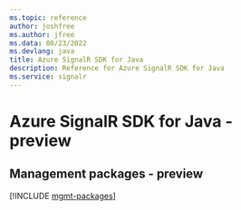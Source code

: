 ```yaml
---
ms.topic: reference
author: joshfree
ms.author: jfree
ms.data: 08/23/2022
ms.devlang: java
title: Azure SignalR SDK for Java
description: Reference for Azure SignalR SDK for Java
ms.service: signalr
---
```

# Azure SignalR SDK for Java - preview

## Management packages - preview
[!INCLUDE [mgmt-packages](signalr-mgmt-index.md)]